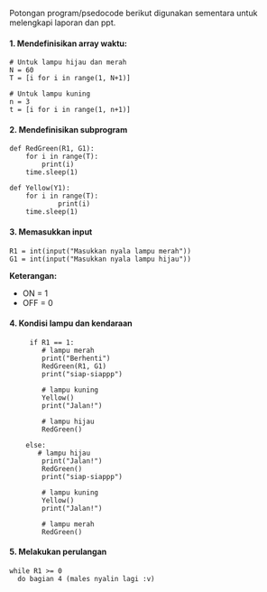 Potongan program/psedocode berikut digunakan sementara untuk melengkapi laporan dan ppt.

#### 1. Mendefinisikan array waktu:
```
# Untuk lampu hijau dan merah
N = 60
T = [i for i in range(1, N+1)]

# Untuk lampu kuning
n = 3 
t = [i for i in range(1, n+1)]
```

#### 2. Mendefinisikan subprogram
```
def RedGreen(R1, G1):
    for i in range(T):
        print(i)
    time.sleep(1)

def Yellow(Y1):
    for i in range(T):
            print(i)
    time.sleep(1)
```

#### 3. Memasukkan input
```
R1 = int(input("Masukkan nyala lampu merah"))
G1 = int(input("Masukkan nyala lampu hijau"))
```

**Keterangan:** 
- ON = 1
- OFF = 0

#### 4. Kondisi lampu dan kendaraan
```
     if R1 == 1:
        # lampu merah
        print("Berhenti")
        RedGreen(R1, G1)
        print("siap-siappp")

        # lampu kuning
        Yellow()
        print("Jalan!")

        # lampu hijau
        RedGreen()
        
    else: 
       # lampu hijau
        print("Jalan!")
        RedGreen()
        print("siap-siappp")

        # lampu kuning
        Yellow()
        print("Jalan!")

        # lampu merah
        RedGreen()
```

#### 5. Melakukan perulangan
```
while R1 >= 0
  do bagian 4 (males nyalin lagi :v)
```


